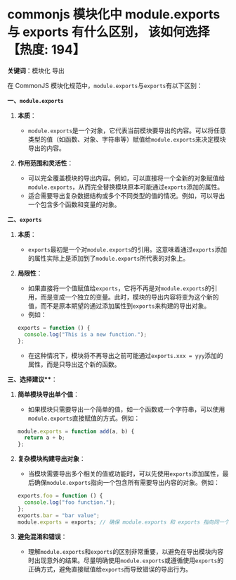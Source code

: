 # commonjs 模块化中 module.exports 与 exports 有什么区别， 该如何选择【热度: 194】

**关键词**：模块化 导出

在 CommonJS 模块化规范中，`module.exports`与`exports`有以下区别：

**一、`module.exports`**

1. **本质**：

   - `module.exports`是一个对象，它代表当前模块要导出的内容。可以将任意类型的值（如函数、对象、字符串等）赋值给`module.exports`来决定模块导出的内容。

2. **作用范围和灵活性**：
   - 可以完全覆盖模块的导出内容。例如，可以直接将一个全新的对象赋值给`module.exports`，从而完全替换模块原本可能通过`exports`添加的属性。
   - 适合需要导出复杂数据结构或多个不同类型的值的情况。例如，可以导出一个包含多个函数和变量的对象。

**二、`exports`**

1. **本质**：

   - `exports`最初是一个对`module.exports`的引用。这意味着通过`exports`添加的属性实际上是添加到了`module.exports`所代表的对象上。

2. **局限性**：
   - 如果直接将一个值赋值给`exports`，它将不再是对`module.exports`的引用，而是变成一个独立的变量。此时，模块的导出内容将变为这个新的值，而不是原本期望的通过添加属性到`exports`来构建的导出对象。
   - 例如：
   ```javascript
   exports = function () {
     console.log("This is a new function.");
   };
   ```
   - 在这种情况下，模块将不再导出之前可能通过`exports.xxx = yyy`添加的属性，而是只导出这个新的函数。

**三、选择建议\*\***：

1. **简单模块导出单个值**：

   - 如果模块只需要导出一个简单的值，如一个函数或一个字符串，可以使用`module.exports`直接赋值的方式。例如：

   ```javascript
   module.exports = function add(a, b) {
     return a + b;
   };
   ```

2. **复杂模块构建导出对象**：

   - 当模块需要导出多个相关的值或功能时，可以先使用`exports`添加属性，最后确保`module.exports`指向一个包含所有需要导出内容的对象。例如：

   ```javascript
   exports.foo = function () {
     console.log("foo function.");
   };
   exports.bar = "bar value";
   module.exports = exports; // 确保 module.exports 和 exports 指向同一个对象
   ```

3. **避免混淆和错误**：
   - 理解`module.exports`和`exports`的区别非常重要，以避免在导出模块内容时出现意外的结果。尽量明确使用`module.exports`或遵循使用`exports`的正确方式，避免直接赋值给`exports`而导致错误的导出行为。